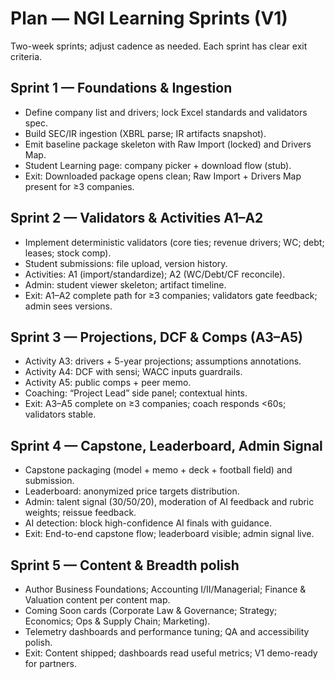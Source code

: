 # Plan — NGI Learning Sprints (V1)

Two-week sprints; adjust cadence as needed. Each sprint has clear exit criteria.

## Sprint 1 — Foundations & Ingestion
- Define company list and drivers; lock Excel standards and validators spec.
- Build SEC/IR ingestion (XBRL parse; IR artifacts snapshot).
- Emit baseline package skeleton with Raw Import (locked) and Drivers Map.
- Student Learning page: company picker + download flow (stub).
- Exit: Downloaded package opens clean; Raw Import + Drivers Map present for ≥3 companies.

## Sprint 2 — Validators & Activities A1–A2
- Implement deterministic validators (core ties; revenue drivers; WC; debt; leases; stock comp).
- Student submissions: file upload, version history.
- Activities: A1 (import/standardize); A2 (WC/Debt/CF reconcile).
- Admin: student viewer skeleton; artifact timeline.
- Exit: A1–A2 complete path for ≥3 companies; validators gate feedback; admin sees versions.

## Sprint 3 — Projections, DCF & Comps (A3–A5)
- Activity A3: drivers + 5-year projections; assumptions annotations.
- Activity A4: DCF with sensi; WACC inputs guardrails.
- Activity A5: public comps + peer memo.
- Coaching: “Project Lead” side panel; contextual hints.
- Exit: A3–A5 complete on ≥3 companies; coach responds <60s; validators stable.

## Sprint 4 — Capstone, Leaderboard, Admin Signal
- Capstone packaging (model + memo + deck + football field) and submission.
- Leaderboard: anonymized price targets distribution.
- Admin: talent signal (30/50/20), moderation of AI feedback and rubric weights; reissue feedback.
- AI detection: block high-confidence AI finals with guidance.
- Exit: End-to-end capstone flow; leaderboard visible; admin signal live.

## Sprint 5 — Content & Breadth polish
- Author Business Foundations; Accounting I/II/Managerial; Finance & Valuation content per content map.
- Coming Soon cards (Corporate Law & Governance; Strategy; Economics; Ops & Supply Chain; Marketing).
- Telemetry dashboards and performance tuning; QA and accessibility polish.
- Exit: Content shipped; dashboards read useful metrics; V1 demo-ready for partners.

